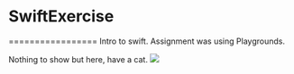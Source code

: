 # SwiftExercise
=================
Intro to swift. Assignment was using Playgrounds.

Nothing to show but here, have a cat.
![](https://media.giphy.com/media/OriDRe0rUXhTy/giphy.gif)
